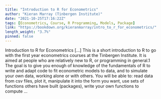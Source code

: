 ```yaml
---
title: "Introduction to R for Econometrics"
author: "Kieran Marray (Tinbergen Institute)"
date: "2021-10-25T17:16:22Z"
tags: [Econometrics, Course, R Programming, Models, Package]
link: "https://bookdown.org/kieranmarray/intro_to_r_for_econometrics/"
length_weight: "3.7%"
pinned: false
---
```


Introduction to R for Econometrics [...] This is a short introduction to R to go with the first year econometrics courses at the Tinbergen Institute. It is aimed at people who are relatively new to R, or programming in general.1 The goal is to give you enough of knowledge of the fundamentals of R to write and adapt code to fit econometric models to data, and to simulate your own data, working alone or with others. You will be able to: read data from csv files, plot it, manipulate it into the form you want, use sets of functions others have built (packages), write your own functions to compute  ...
